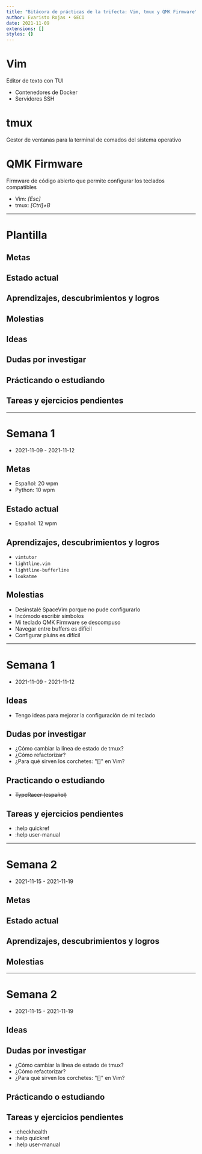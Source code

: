 ```yaml
---
title: "Bitácora de prácticas de la trifecta: Vim, tmux y QMK Firmware"
author: Evaristo Rojas • GECI
date: 2021-11-09
extensions: []
styles: {}
---
```


# Vim

Editor de texto con TUI

- Contenedores de Docker
- Servidores SSH

# tmux

Gestor de ventanas para la terminal de comados del sistema operativo

# QMK Firmware

Firmware de código abierto que permite configurar los teclados compatibles

- Vim: _[Esc]_
- tmux: _[Ctrl]+B_

---

# Plantilla

## Metas

## Estado actual

## Aprendizajes, descubrimientos y logros

## Molestias

## Ideas

## Dudas por investigar

## Prácticando o estudiando

## Tareas y ejercicios pendientes

---

# Semana 1

- 2021-11-09 - 2021-11-12

## Metas
- Español: 20 wpm
- Python: 10 wpm

## Estado actual
- Español: 12 wpm

## Aprendizajes, descubrimientos y logros
- `vimtutor`
- `lightline.vim`
- `lightline-bufferline`
- `lookatme`

## Molestias
- Desinstalé SpaceVim porque no pude configurarlo
- Incómodo escribir símbolos
- Mi teclado QMK Firmware se descompuso
- Navegar entre buffers es difícil
- Configurar pluins es difícil

---

# Semana 1

- 2021-11-09 - 2021-11-12

## Ideas
- Tengo ideas para mejorar la configuración de mi teclado

## Dudas por investigar
- ¿Cómo cambiar la línea de estado de tmux?
- ¿Cómo refactorizar?
- ¿Para qué sirven los corchetes: "[]" en Vim?

## Practicando o estudiando
- ~~TypeRacer (español)~~

## Tareas y ejercicios pendientes
- :help quickref
- :help user-manual

---

# Semana 2

- 2021-11-15 - 2021-11-19

## Metas

## Estado actual

## Aprendizajes, descubrimientos y logros

## Molestias

---

# Semana 2

- 2021-11-15 - 2021-11-19

## Ideas

## Dudas por investigar
- ¿Cómo cambiar la línea de estado de tmux?
- ¿Cómo refactorizar?
- ¿Para qué sirven los corchetes: "[]" en Vim?

## Prácticando o estudiando

## Tareas y ejercicios pendientes
- :checkhealth
- :help quickref
- :help user-manual

